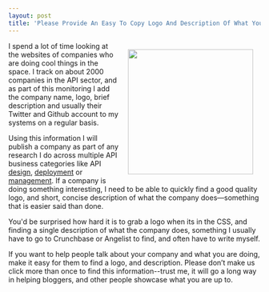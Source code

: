 ```yaml
---
layout: post
title: 'Please Provide An Easy To Copy Logo And Description Of What You Do'
---
```

<p><img style="padding: 15px;" src="https://s3.amazonaws.com/kinlane-productions/bw-icons/bw-logo.png" alt="" width="250" align="right" /></p>
<p>I spend a lot of time looking at the websites of companies who are doing cool things in the space. I track on about 2000 companies in the API sector, and as part of this monitoring I add the company name, logo, brief description and usually their Twitter and Github account to my systems on a regular basis.</p>
<p>Using this information I will publish a company as part of any research I do across multiple API business categories like API <a href="http://design.apievangelist.com">design</a>, <a href="http://deployment.apievangelist.com">deployment</a> or <a href="http://management.apievangelist.com">management</a>. If a company is doing something interesting, I need to be able to quickly find a good quality logo, and short, concise description of what the company does&mdash;something that is easier said than done.</p>
<p>You'd be surprised how hard it is to grab a logo when its in the CSS, and finding a single description of what the company does, something I usually have to go to Crunchbase or Angelist to find, and often have to write myself.</p>
<p>If you want to help people talk about your company and what you are doing, make it easy for them to find a logo, and description. Please don&rsquo;t make us click more than once to find this information--trust me, it will go a long way in helping bloggers, and other people showcase what you are up to.</p>